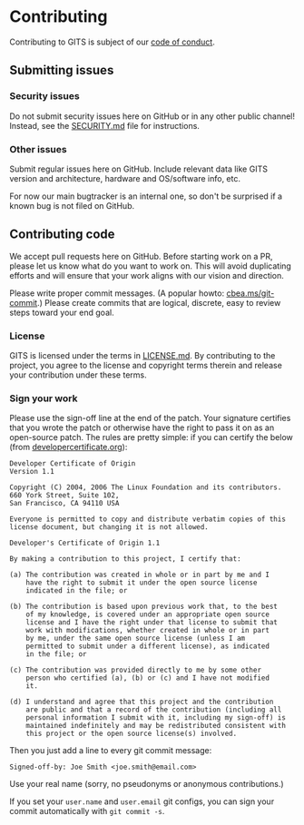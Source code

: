# Contributing

Contributing to GITS is subject of our [code of conduct](CODE_OF_CONDUCT.md).

## Submitting issues

### Security issues

Do not submit security issues here on GitHub or in any other public channel! Instead, see the [SECURITY.md](SECURITY.md) file for instructions.

### Other issues

Submit regular issues here on GitHub. Include relevant data like GITS version and architecture, hardware and OS/software info, etc.

For now our main bugtracker is an internal one, so don't be surprised if a known bug is not filed on GitHub.

## Contributing code

We accept pull requests here on GitHub. Before starting work on a PR, please let us know what do you want to work on. This will avoid duplicating efforts and will ensure that your work aligns with our vision and direction.

Please write proper commit messages. (A popular howto: [cbea.ms/git-commit](https://cbea.ms/git-commit/).) Please create commits that are logical, discrete, easy to review steps toward your end goal.

### License

GITS is licensed under the terms in [LICENSE.md](LICENSE.md). By contributing to the project, you agree to the license and copyright terms therein and release your contribution under these terms.

### Sign your work

Please use the sign-off line at the end of the patch. Your signature certifies that you wrote the patch or otherwise have the right to pass it on as an open-source patch. The rules are pretty simple: if you can certify
the below (from [developercertificate.org](http://developercertificate.org/)):

```
Developer Certificate of Origin
Version 1.1

Copyright (C) 2004, 2006 The Linux Foundation and its contributors.
660 York Street, Suite 102,
San Francisco, CA 94110 USA

Everyone is permitted to copy and distribute verbatim copies of this
license document, but changing it is not allowed.

Developer's Certificate of Origin 1.1

By making a contribution to this project, I certify that:

(a) The contribution was created in whole or in part by me and I
    have the right to submit it under the open source license
    indicated in the file; or

(b) The contribution is based upon previous work that, to the best
    of my knowledge, is covered under an appropriate open source
    license and I have the right under that license to submit that
    work with modifications, whether created in whole or in part
    by me, under the same open source license (unless I am
    permitted to submit under a different license), as indicated
    in the file; or

(c) The contribution was provided directly to me by some other
    person who certified (a), (b) or (c) and I have not modified
    it.

(d) I understand and agree that this project and the contribution
    are public and that a record of the contribution (including all
    personal information I submit with it, including my sign-off) is
    maintained indefinitely and may be redistributed consistent with
    this project or the open source license(s) involved.
```

Then you just add a line to every git commit message:

    Signed-off-by: Joe Smith <joe.smith@email.com>

Use your real name (sorry, no pseudonyms or anonymous contributions.)

If you set your `user.name` and `user.email` git configs, you can sign your
commit automatically with `git commit -s`.
